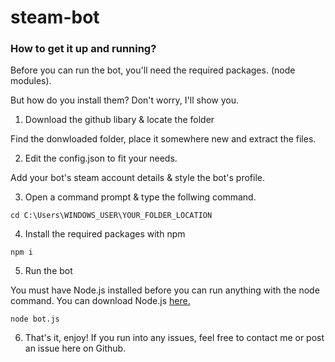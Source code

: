 # steam-bot

### How to get it up and running?
Before you can run the bot, you'll need the required packages. (node modules).

But how do you install them? Don't worry, I'll show you.

1. Download the github libary & locate the folder

Find the donwloaded folder, place it somewhere new and extract the files.

2. Edit the config.json to fit your needs.

Add your bot's steam account details & style the bot's profile. 

3. Open a command prompt & type the follwing command.
```
cd C:\Users\WINDOWS_USER\YOUR_FOLDER_LOCATION
```

4. Install the required packages with npm
```
npm i
```

5. Run the bot

You must have Node.js installed before you can run anything with the node command. You can download Node.js [here.](https://nodejs.org/en/download/ "NodeJS download page")

```
node bot.js
```
6. That's it, enjoy!
If you run into any issues, feel free to contact me or post an issue here on Github.
